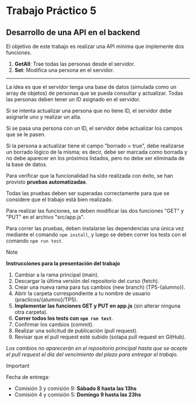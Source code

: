 # Trabajo Práctico 5

## Desarrollo de una API en el backend

El objetivo de este trabajo es realizar una API mínima que implemente dos funciones.

1. **GetAll**: Trae todas las personas desde el servidor.
2. **Set**: Modifica una persona en el servidor.

---
La idea es que el servidor tenga una base de datos (simulada como un array de objetos) de personas que se pueda consultar y actualizar.
Todas las personas deben tener un ID asignado en el servidor.

Si se intenta actualizar una persona que no tiene ID, el servidor debe asignarle uno y realizar un alta.

Si se pasa una persona con un ID, el servidor debe actualizar los campos que se le pasen. 

Si la persona a actualizar tiene el campo "borrado = true", debe realizarse un borrado lógico de la misma; es decir, debe ser marcada como borrada y no debe aparecer en los próximos listados, pero no debe ser eliminada de la base de datos.

Para verificar que la funcionalidad ha sido realizada con éxito, se han provisto **pruebas automatizadas**. 

Todas las pruebas deben ser superadas correctamente para que se considere que el trabajo está bien realizado.

Para realizar las funciones, se deben modificar las dos funciones "GET" y "PUT" en el archivo "src/app.js".

Para correr las pruebas, deben instalarse las dependencias una única vez mediante el comando `npm install`, y luego se deben correr los tests con el comando `npm run test`.

> [!NOTE]
>
> **Instrucciones para la presentación del trabajo**
> 
> 1. Cambiar a la rama principal (main).
> 2. Descargar la última versión del repositorio del curso (fetch).
> 3. Crear una nueva rama para tus cambios (new branch) (TP5-{alumno}).
> 4. Abrir la carpeta correspondiente a tu nombre de usuario (practicos/{alumno}/TP5).
> 5. **Implementar las funciones GET y PUT en app.js** (sin alterar ninguna otra carpeta).
> 6. **Correr todos los tests con `npm run test`**.
> 7. Confirmar los cambios (commit).
> 8. Realizar una solicitud de publicación (pull request).
> 9. Revisar que el pull request esté subido (solapa pull request en GitHub).

*Los cambios no aparecerán en el repositorio principal hasta que se acepte el pull request el día del vencimiento del plazo para entregar el trabajo.*

> [!IMPORTANT]
> Fecha de entrega: 
> - Comisión 3 y comisión 9: **Sábado  8 hasta las 13hs**
> - Comisión 4 y comisión 5: **Domingo 9 hasta las 23hs**
